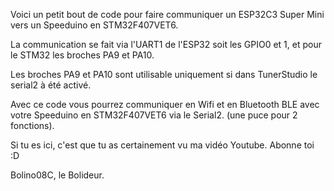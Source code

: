 Voici un petit bout de code pour faire communiquer un ESP32C3 Super Mini vers un Speeduino en STM32F407VET6.

La communication se fait via l'UART1 de l'ESP32 soit les GPIO0 et 1, et pour le STM32 les broches PA9 et PA10.

Les broches PA9 et PA10 sont utilisable uniquement si dans TunerStudio le serial2 à été activé.

Avec ce code vous pourrez communiquer en Wifi et en Bluetooth BLE avec votre Speeduino en STM32F407VET6 via le Serial2. (une puce pour 2 fonctions).

Si tu es ici, c'est que tu as certainement vu ma vidéo Youtube. Abonne toi :D

Bolino08C, le Bolideur.
